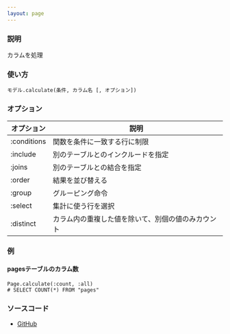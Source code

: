 ```yaml
---
layout: page
---
```

### 説明
カラムを処理

### 使い方
    モデル.calculate(条件, カラム名 [, オプション])

### オプション

オプション    | 説明
----------- | -------------------------
:conditions | 関数を条件に一致する行に制限
:include    | 別のテーブルとのインクルードを指定
:joins      | 別のテーブルとの結合を指定
:order      | 結果を並び替える
:group      | グルーピング命令
:select     | 集計に使う行を選択
:distinct   | カラム内の重複した値を除いて、別個の値のみカウント

### 例
#### pagesテーブルのカラム数
    Page.calculate(:count, :all)
    # SELECT COUNT(*) FROM "pages"

### ソースコード
* [GitHub](https://github.com/rails/rails/blob/b88220732dffe336a0814bb91a4f5acc6e91e508/activerecord/lib/active_record/relation/calculations.rb#L117)